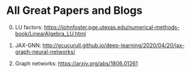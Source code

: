 # All Great Papers and Blogs

0. LU factors: https://johnfoster.pge.utexas.edu/numerical-methods-book/LinearAlgebra_LU.html

1. JAX-GNN: http://gcucurull.github.io/deep-learning/2020/04/20/jax-graph-neural-networks/

2. Graph networks: https://arxiv.org/abs/1806.01261

